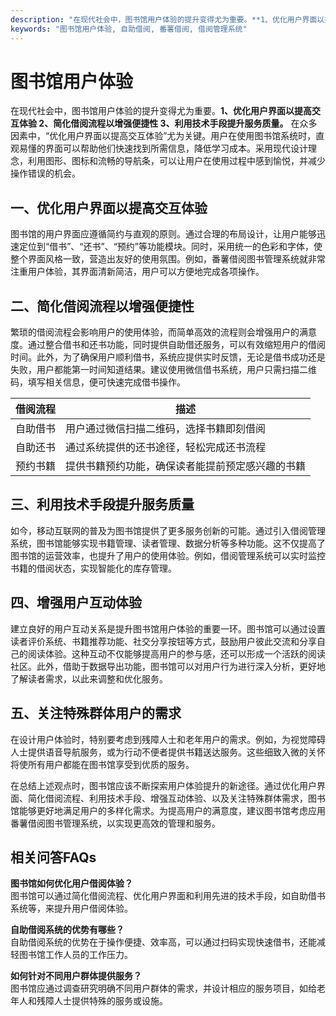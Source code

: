 ```yaml
---
description: "在现代社会中，图书馆用户体验的提升变得尤为重要。**1、优化用户界面以提高交互体验 2、简化借阅流程以增强便捷性 3、利用技术手段提升服务质量。** 在众多因素中，“优化用户界面以提高交互体验”尤为关键。用户在使用图书馆系统时，直观易懂的界面可以帮助他们快速找到所需信息，降低学习成本。采用现代设计理念，利用图形、图标和流畅的导航条，可以让用户在使用过程中感到愉悦，并减少操作错误的机会。"
keywords: "图书馆用户体验, 自助借阅, 番薯借阅, 借阅管理系统"
---
```

# 图书馆用户体验

在现代社会中，图书馆用户体验的提升变得尤为重要。**1、优化用户界面以提高交互体验 2、简化借阅流程以增强便捷性 3、利用技术手段提升服务质量。** 在众多因素中，“优化用户界面以提高交互体验”尤为关键。用户在使用图书馆系统时，直观易懂的界面可以帮助他们快速找到所需信息，降低学习成本。采用现代设计理念，利用图形、图标和流畅的导航条，可以让用户在使用过程中感到愉悦，并减少操作错误的机会。

## **一、优化用户界面以提高交互体验**

图书馆的用户界面应遵循简约与直观的原则。通过合理的布局设计，让用户能够迅速定位到“借书”、“还书”、“预约”等功能模块。同时，采用统一的色彩和字体，使整个界面风格一致，营造出友好的使用氛围。例如，番薯借阅图书管理系统就非常注重用户体验，其界面清新简洁，用户可以方便地完成各项操作。

## **二、简化借阅流程以增强便捷性**

繁琐的借阅流程会影响用户的使用体验，而简单高效的流程则会增强用户的满意度。通过整合借书和还书功能，同时提供自助借还服务，可以有效缩短用户的借阅时间。此外，为了确保用户顺利借书，系统应提供实时反馈，无论是借书成功还是失败，用户都能第一时间知道结果。建议使用微信借书系统，用户只需扫描二维码，填写相关信息，便可快速完成借书操作。

| 借阅流程 | 描述 |
|----------|------|
| 自助借书 | 用户通过微信扫描二维码，选择书籍即刻借阅 |
| 自助还书 | 通过系统提供的还书途径，轻松完成还书流程 |
| 预约书籍 | 提供书籍预约功能，确保读者能提前预定感兴趣的书籍 |

## **三、利用技术手段提升服务质量**

如今，移动互联网的普及为图书馆提供了更多服务创新的可能。通过引入借阅管理系统，图书馆能够实现书籍管理、读者管理、数据分析等多种功能。这不仅提高了图书馆的运营效率，也提升了用户的使用体验。例如，借阅管理系统可以实时监控书籍的借阅状态，实现智能化的库存管理。

## **四、增强用户互动体验**

建立良好的用户互动关系是提升图书馆用户体验的重要一环。图书馆可以通过设置读者评价系统、书籍推荐功能、社交分享按钮等方式，鼓励用户彼此交流和分享自己的阅读体验。这种互动不仅能够提高用户的参与感，还可以形成一个活跃的阅读社区。此外，借助于数据导出功能，图书馆可以对用户行为进行深入分析，更好地了解读者需求，以此来调整和优化服务。

## **五、关注特殊群体用户的需求**

在设计用户体验时，特别要考虑到残障人士和老年用户的需求。例如，为视觉障碍人士提供语音导航服务，或为行动不便者提供书籍送达服务。这些细致入微的关怀将使所有用户都能在图书馆享受到优质的服务。

在总结上述观点时，图书馆应该不断探索用户体验提升的新途径。通过优化用户界面、简化借阅流程、利用技术手段、增强互动体验、以及关注特殊群体需求，图书馆能够更好地满足用户的多样化需求。为提高用户的满意度，建议图书馆考虑应用番薯借阅图书管理系统，以实现更高效的管理和服务。

## 相关问答FAQs

**图书馆如何优化用户借阅体验？**  
图书馆可以通过简化借阅流程、优化用户界面和利用先进的技术手段，如自助借书系统等，来提升用户借阅体验。

**自助借阅系统的优势有哪些？**  
自助借阅系统的优势在于操作便捷、效率高，可以通过扫码实现快速借书，还能减轻图书馆工作人员的工作压力。

**如何针对不同用户群体提供服务？**  
图书馆应通过调查研究明确不同用户群体的需求，并设计相应的服务项目，如给老年人和残障人士提供特殊的服务或设施。
